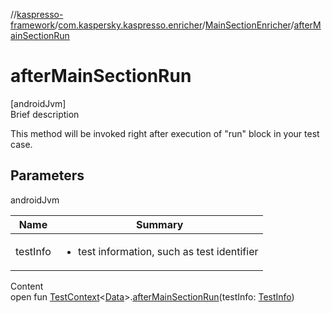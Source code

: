 //[kaspresso-framework](../../index.md)/[com.kaspersky.kaspresso.enricher](../index.md)/[MainSectionEnricher](index.md)/[afterMainSectionRun](after-main-section-run.md)



# afterMainSectionRun  
[androidJvm]  
Brief description  


This method will be invoked right after execution of "run" block in your test case.



## Parameters  
  
androidJvm  
  
|  Name|  Summary| 
|---|---|
| testInfo| <ul><li>test information, such as test identifier</li></ul>
  
  
Content  
open fun [TestContext](../../com.kaspersky.kaspresso.testcases.core.testcontext/-test-context/index.md)<[Data](index.md)>.[afterMainSectionRun](after-main-section-run.md)(testInfo: [TestInfo](../../com.kaspersky.kaspresso.testcases.models.info/-test-info/index.md))  



